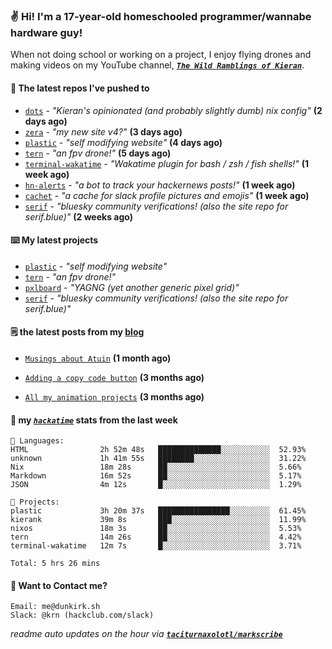 ### ✌️ Hi! I'm a 17-year-old homeschooled programmer/wannabe hardware guy!

When not doing school or working on a project, I enjoy flying drones and making videos on my YouTube channel, [**_`The Wild Ramblings of Kieran`_**](https://youtube.com/@kieran.rambles).

#### 👷 The latest repos I've pushed to

- [`dots`](https://github.com/taciturnaxolotl/dots) - _"Kieran's opinionated (and probably slightly dumb) nix config"_ **(2 days ago)**
- [`zera`](https://github.com/taciturnaxolotl/zera) - _"my new site v4?"_ **(3 days ago)**
- [`plastic`](https://github.com/taciturnaxolotl/plastic) - _"self modifying website"_ **(4 days ago)**
- [`tern`](https://github.com/taciturnaxolotl/tern) - _"an fpv drone!"_ **(5 days ago)**
- [`terminal-wakatime`](https://github.com/hackclub/terminal-wakatime) - _"Wakatime plugin for bash / zsh / fish shells!"_ **(1 week ago)**
- [`hn-alerts`](https://github.com/taciturnaxolotl/hn-alerts) - _"a bot to track your hackernews posts!"_ **(1 week ago)**
- [`cachet`](https://github.com/taciturnaxolotl/cachet) - _"a cache for slack profile pictures and emojis"_ **(1 week ago)**
- [`serif`](https://github.com/taciturnaxolotl/serif) - _"bluesky community verifications! (also the site repo for serif.blue)"_ **(2 weeks ago)**

#### ⌨️ My latest projects

- [`plastic`](https://github.com/taciturnaxolotl/plastic) - _"self modifying website"_
- [`tern`](https://github.com/taciturnaxolotl/tern) - _"an fpv drone!"_
- [`pxlboard`](https://github.com/taciturnaxolotl/pxlboard) - _"YAGNG (yet another generic pixel grid)"_
- [`serif`](https://github.com/taciturnaxolotl/serif) - _"bluesky community verifications! (also the site repo for serif.blue)"_

#### 🗒️ the latest posts from my [blog](https://dunkirk.sh)

- [`Musings about Atuin`](https://dunkirk.sh/blog/atuin/) **(1 month ago)**

- [`Adding a copy code button`](https://dunkirk.sh/blog/adding-a-copy-button/) **(3 months ago)**

- [`All my animation projects`](https://dunkirk.sh/blog/my-animations/) **(3 months ago)**



#### 📡 my [_`hackatime`_](https://waka.hackclub.com) stats from the last week

```text
💾 Languages:
HTML                2h 52m 48s   ██████████████░░░░░░░░░░░  52.93%
unknown             1h 41m 55s   ████████░░░░░░░░░░░░░░░░░  31.22%
Nix                 18m 28s      ██░░░░░░░░░░░░░░░░░░░░░░░  5.66%
Markdown            16m 52s      ██░░░░░░░░░░░░░░░░░░░░░░░  5.17%
JSON                4m 12s       █░░░░░░░░░░░░░░░░░░░░░░░░  1.29%

💼 Projects:
plastic             3h 20m 37s   ████████████████░░░░░░░░░  61.45%
kierank             39m 8s       ███░░░░░░░░░░░░░░░░░░░░░░  11.99%
nixos               18m 3s       ██░░░░░░░░░░░░░░░░░░░░░░░  5.53%
tern                14m 26s      ██░░░░░░░░░░░░░░░░░░░░░░░  4.42%
terminal-wakatime   12m 7s       █░░░░░░░░░░░░░░░░░░░░░░░░  3.71%

Total: 5 hrs 26 mins
```

#### 📮 Want to Contact me?

```text
Email: me@dunkirk.sh
Slack: @krn (hackclub.com/slack)
```

_readme auto updates on the hour via [**`taciturnaxolotl/markscribe`**](https://github.com/taciturnaxolotl/markscribe)_
